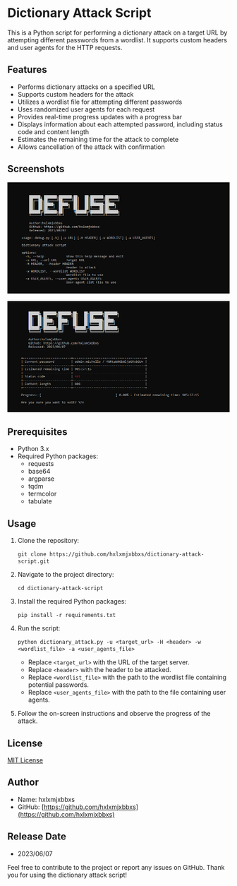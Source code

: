 # Dictionary Attack Script

This is a Python script for performing a dictionary attack on a target URL by attempting different passwords from a wordlist. It supports custom headers and user agents for the HTTP requests.

## Features
- Performs dictionary attacks on a specified URL
- Supports custom headers for the attack
- Utilizes a wordlist file for attempting different passwords
- Uses randomized user agents for each request
- Provides real-time progress updates with a progress bar
- Displays information about each attempted password, including status code and content length
- Estimates the remaining time for the attack to complete
- Allows cancellation of the attack with confirmation

## Screenshots

![Alt Text](https://github.com/hxlxmjxbbxs/defuse/blob/main/img/defuse%20%20(2).jpg?raw=true)

![Alt Text](https://github.com/hxlxmjxbbxs/defuse/blob/main/img/defuse%20%20(1).jpg?raw=true)

## Prerequisites
- Python 3.x
- Required Python packages:
  - requests
  - base64
  - argparse
  - tqdm
  - termcolor
  - tabulate

## Usage

1. Clone the repository:
   ```
   git clone https://github.com/hxlxmjxbbxs/dictionary-attack-script.git
   ```

2. Navigate to the project directory:
   ```
   cd dictionary-attack-script
   ```

3. Install the required Python packages:
   ```
   pip install -r requirements.txt
   ```

4. Run the script:
   ```
   python dictionary_attack.py -u <target_url> -H <header> -w <wordlist_file> -a <user_agents_file>
   ```

   - Replace `<target_url>` with the URL of the target server.
   - Replace `<header>` with the header to be attacked.
   - Replace `<wordlist_file>` with the path to the wordlist file containing potential passwords.
   - Replace `<user_agents_file>` with the path to the file containing user agents.

5. Follow the on-screen instructions and observe the progress of the attack.

## License
[MIT License](LICENSE)

## Author
- Name: hxlxmjxbbxs
- GitHub: [https://github.com/hxlxmjxbbxs](https://github.com/hxlxmjxbbxs)

## Release Date
- 2023/06/07

Feel free to contribute to the project or report any issues on GitHub. Thank you for using the dictionary attack script!
